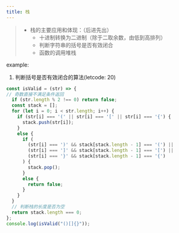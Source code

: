 ```yaml
---
title: 栈
---
```


> - 栈的主要应用和体现：（后进先出）
>   - 十进制转换为二进制（除于二取余数，由低到高排列）
>   - 判断字符串的括号是否有效闭合
>   - 函数的调用堆栈

example:
1. 判断括号是否有效闭合的算法(letcode: 20)
```javascript
const isValid = (str) => {
// 奇数直接不满足条件返回
  if (str.length % 2 !== 0) return false;
  const stack = [];
  for (let i = 0; i < str.length; i++) {
    if (str[i] === '(' || str[i] === '[' || str[i] === '{') {
      stack.push(str[i]);
    }
    else {
      if (
        (str[i] === ')' && stack[stack.length - 1] === '(') ||
        (str[i] === ']' && stack[stack.length - 1] === '[') ||
        (str[i] === '}' && stack[stack.length - 1] === '{')
      ) {
        stack.pop();
      }
      else {
        return false;
      }
    }
  }
  // 判断栈的长度是否为空
  return stack.length === 0;
};
console.log(isValid("()[]{}"));
```

